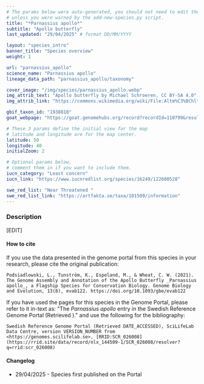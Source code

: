 ```yaml
---
# The params below were auto-generated, you should not need to edit them...
# unless you were warned by the add-new-species.py script.
title: "*Parnassius apollo*"
subtitle: "Apollo butterfly"
last_updated: "29/04/2025" # format DD/MM/YYYY

layout: "species_intro"
banner_title: "Species overview"
weight: 1

url: "parnassius_apollo"
science_name: "Parnassius apollo"
lineage_data_path: "parnassius_apollo/taxonomy"

cover_image: "/img/species/parnassius_apollo.webp"
img_attrib_text: "Apollo butterfly by Michael Schroeren, CC BY-SA 4.0"
img_attrib_link: "https://commons.wikimedia.org/wiki/File:Altm%C3%BChltal_Apollofalter.jpg#/media/File:Altm%C3%BChltal_Apollofalter.jpg"

gbif_taxon_id: "1938810"
goat_webpage: "https://goat.genomehubs.org/record?recordId=110799&result=taxon&taxonomy=ncbi#parnassius%20apollo"

# These 3 params define the initial view for the map
# latitude and longitude are for the map center.
latitude: 50
longitude: 40
initialZoom: 2

# Optional params below,
# comment them in if you want to include them.
iucn_category: "Least concern"
iucn_link: "https://www.iucnredlist.org/species/16249/122600528"

swe_red_list: "Near Threatened "
swe_red_list_link: "https://artfakta.se/taxa/101509/information"
---
```


### Description

[EDIT]

#### How to cite

If you use the data presented in the genome portal from this species in your research, please cite the original publication:

```{style=citation}
Podsiadlowski, L., Tunström, K., Espeland, M., & Wheat, C. W. (2021). The Genome Assembly and Annotation of the Apollo Butterfly _Parnassius apollo_, a Flagship Species for Conservation Biology. Genome Biology and Evolution, 13(8), evab122. https://doi.org/10.1093/gbe/evab122
```

If you have used the pages for this species in the Genome Portal, please refer to it in-text as: "The *Parnassius apollo* entry in the Swedish Reference Genome Portal (Retrieved <span class="todays-date"></span>)." and use the following for the bibliography:

```{style=citation}
Swedish Reference Genome Portal (Retrieved DATE_ACCESSED), SciLifeLab Data Centre, version VERSION_NUMBER from <https://genomes.scilifelab.se>, [RRID:SCR_026008](https://rrid.site/data/record/nlx_144509-1/SCR_026008/resolver?q=rrid:scr_026008)
```

#### Changelog

- 29/04/2025 - Species first published on the Portal
